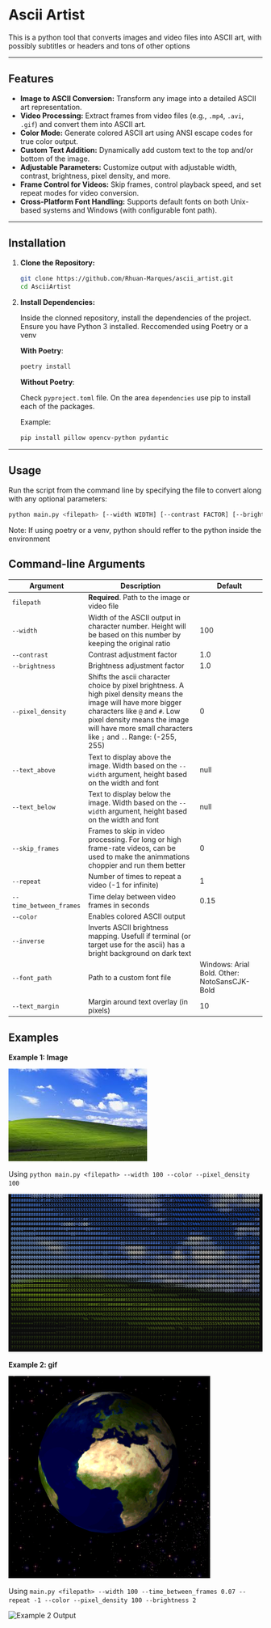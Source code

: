 # Ascii Artist

This is a python tool that converts images and video files into ASCII art, with possibly subtitles or headers and tons of other options

---

## Features

- **Image to ASCII Conversion:** Transform any image into a detailed ASCII art representation.
- **Video Processing:** Extract frames from video files (e.g., `.mp4`, `.avi`, `.gif`) and convert them into ASCII art.
- **Color Mode:** Generate colored ASCII art using ANSI escape codes for true color output.
- **Custom Text Addition:** Dynamically add custom text to the top and/or bottom of the image.
- **Adjustable Parameters:** Customize output with adjustable width, contrast, brightness, pixel density, and more.
- **Frame Control for Videos:** Skip frames, control playback speed, and set repeat modes for video conversion.
- **Cross-Platform Font Handling:** Supports default fonts on both Unix-based systems and Windows (with configurable font path).

---

## Installation

1. **Clone the Repository:**
   ```bash
   git clone https://github.com/Rhuan-Marques/ascii_artist.git
   cd AsciiArtist
   ```

2. **Install Dependencies:**

    Inside the clonned repository, install the dependencies of the project.
    Ensure you have Python 3 installed.
    Reccomended using Poetry or a venv
   
    **With Poetry**:
    ```bash
    poetry install
    ```

    **Without Poetry**:
        
    Check `pyproject.toml` file.
    On the area `dependencies` use pip to install each of the packages.
        
    Example:
    ```bash
    pip install pillow opencv-python pydantic
    ``` 

---

## Usage

Run the script from the command line by specifying the file to convert along with any optional parameters:

```bash
python main.py <filepath> [--width WIDTH] [--contrast FACTOR] [--brightness FACTOR] [--pixel_density DENSITY] [--text_above TEXT] [--text_below TEXT] [--skip_frames FRAMES] [--repeat REPEAT] [--time_between_frames SECONDS] [--color] [--inverse] [--font_path PATH] [--text_margin MARGIN]
```

Note: If using poetry or a venv, python should reffer to the python inside the environment


## Command-line Arguments
| Argument               | Description | Default |
|------------------------|-------------|----------
| `filepath`             | **Required**. Path to the image or video file | |
| `--width`             | Width of the ASCII output in character number. Height will be based on this number by keeping the original ratio | 100 |
| `--contrast`         | Contrast adjustment factor | 1.0 |
| `--brightness`       | Brightness adjustment factor | 1.0 |
| `--pixel_density`    | Shifts the ascii character choice by pixel brightness. A high pixel density means the image will have more bigger characters like `@` and `#`. Low pixel density means the image will have more small characters like `;` and `.`. Range: (-255, 255) | 0 |
| `--text_above`       | Text to display above the image. Width based on the `--width` argument, height based on the width and font | null |
| `--text_below`       | Text to display below the image. Width based on the `--width` argument, height based on the width and font | null |
| `--skip_frames`      | Frames to skip in video processing. For long or high frame-rate videos, can be used to make the animmations choppier and run them better | 0 |
| `--repeat`           | Number of times to repeat a video (-1 for infinite) | 1 |
| `--time_between_frames` | Time delay between video frames in seconds | 0.15 |
| `--color`            | Enables colored ASCII output |  |
| `--inverse`          | Inverts ASCII brightness mapping. Usefull if terminal (or target use for the ascii) has a bright background on dark text |  |
| `--font_path`        | Path to a custom font file | Windows: Arial Bold. Other: NotoSansCJK-Bold | 
| `--text_margin`      | Margin around text overlay (in pixels)| 10 |


## Examples

**Example 1: Image**

![Example 1 Input](https://github.com/Rhuan-Marques/ascii_artist/blob/main/examples/1_input.jpg?raw=true)


Using `python main.py <filepath> --width 100 --color --pixel_density 100`

![Example 1 Output](https://github.com/Rhuan-Marques/ascii_artist/blob/main/examples/1_output.png?raw=true)


**Example 2: gif**

![Example 2 Input](https://github.com/Rhuan-Marques/ascii_artist/blob/main/examples/2_input.gif?raw=true)


Using `main.py <filepath> --width 100 --time_between_frames 0.07 --repeat -1 --color --pixel_density 100 --brightness 2`

![Example 2 Output](https://github.com/Rhuan-Marques/ascii_artist/blob/main/examples/2_output.gif?raw=true)
